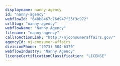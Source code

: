 ```yaml
---
displayname: nanny-agency
id: "nanny-agency"
webflowId: "640b8467c76d947f25f3c972"
urlSlug: "nanny-agency"
webflowName: "Nanny Agency"
filename: "nanny-agency"
callToActionLink: "http://njconsumeraffairs.gov/"
agencyId: nj-consumer-affairs
divisionPhone: "(973) 504-6370"
webflowIndustry: "Nanny Agency"
licenseCertificationClassification: "LICENSE"
---
```

